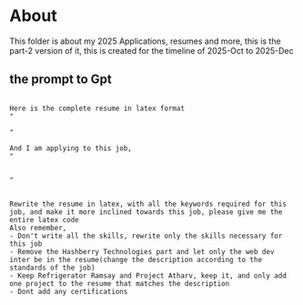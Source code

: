 # About
This folder is about my 2025 Applications, resumes and more, this is the part-2 version of it, 
this is created for the timeline of 2025-Oct to 2025-Dec


## the prompt to Gpt


```

Here is the complete resume in latex format
"

"

And I am applying to this job, 
"


"


Rewrite the resume in latex, with all the keywords required for this job, and make it more inclined towards this job, please give me the entire latex code
Also remember, 
- Don't write all the skills, rewrite only the skills necessary for this job
- Remove the Hashberry Technologies part and let only the web dev inter be in the resume(change the description according to the standards of the job)
- Keep Refrigerator Ramsay and Project Atharv, keep it, and only add one project to the resume that matches the description
- Dont add any certifications

```




